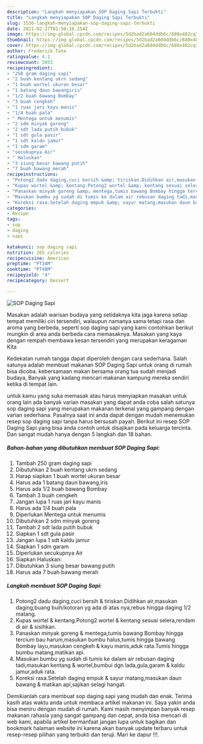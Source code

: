 ```yaml
---
description: "Langkah menyiapakan SOP Daging Sapi Terbukti"
title: "Langkah menyiapakan SOP Daging Sapi Terbukti"
slug: 1536-langkah-menyiapakan-sop-daging-sapi-terbukti
date: 2021-02-27T01:50:16.254Z
image: https://img-global.cpcdn.com/recipes/5d2bad2a604ddb6c/680x482cq70/sop-daging-sapi-foto-resep-utama.jpg
thumbnail: https://img-global.cpcdn.com/recipes/5d2bad2a604ddb6c/680x482cq70/sop-daging-sapi-foto-resep-utama.jpg
cover: https://img-global.cpcdn.com/recipes/5d2bad2a604ddb6c/680x482cq70/sop-daging-sapi-foto-resep-utama.jpg
author: Frederick Tate
ratingvalue: 4.1
reviewcount: 5053
recipeingredient:
- "250 gram daging sapi"
- "2 buah kentang ukrn sedang"
- "1 buah wortel ukuran besar"
- "1 batang daun bawangiris"
- "1/2 buah bawang Bombay"
- "3 buah cengkeh"
- "1 ruas jari kayu manis"
- "1/4 buah pala"
- " Mentega untuk menumis"
- "2 sdm minyak goreng"
- "2 sdt lada putih bubuk"
- "1 sdt gula pasir"
- "1 sdt kaldu jamur"
- "1 sdm garam"
- "secukupnya Air"
- " Haluskan"
- "3 siung besar bawang putih"
- "7 buah bawang merah"
recipeinstructions:
- "Potong2 dadu daging,cuci bersih &amp; tiriskan.Didihkan air,masukan daging,buang buih/kotoran yg ada di atas nya,rebus hingga daging 1/2 matang."
- "Kupas wortel &amp; kentang.Potong2 wortel &amp; kentang sesuai selera,rendam di air &amp; sisihkan."
- "Panaskan minyak goreng &amp; mentega,tumis bawang Bombay hingga tercium bau harum,masukan bumbu halus,tumis hingga bawang Bombay layu,masukan cengkeh &amp; kayu manis,aduk rata.Tumis hingga bumbu matang,matikan api."
- "Masukan bumbu yg sudah di tumis ke dalam air rebusan daging tadi,masukan kentang &amp; wortel,bumbui dgn lada,gula,garam &amp; kaldu jamur,aduk rata."
- "Koreksi rasa.Setelah daging empuk &amp; sayur matang,masukan daun bawang &amp; matikan api,sajikan selagi hangat."
categories:
- Recipe
tags:
- sop
- daging
- sapi

katakunci: sop daging sapi 
nutrition: 265 calories
recipecuisine: American
preptime: "PT34M"
cooktime: "PT48M"
recipeyield: "4"
recipecategory: Dessert

---
```



![SOP Daging Sapi](https://img-global.cpcdn.com/recipes/5d2bad2a604ddb6c/680x482cq70/sop-daging-sapi-foto-resep-utama.jpg)

Masakan adalah warisan budaya yang setidaknya kita jaga karena setiap tempat memiliki ciri tersendiri, walaupun namanya sama tetapi rasa dan aroma yang berbeda, seperti sop daging sapi yang kami contohkan berikut mungkin di area anda berbeda cara memasaknya. Masakan yang kaya dengan rempah membawa kesan tersendiri yang merupakan keragaman Kita

Kedekatan rumah tangga dapat diperoleh dengan cara sederhana. Salah satunya adalah membuat makanan SOP Daging Sapi untuk orang di rumah bisa dicoba. kebersamaan makan bersama orang tua sudah menjadi budaya, Banyak yang kadang mencari makanan kampung mereka sendiri ketika di tempat lain.



untuk kamu yang suka memasak atau harus menyiapkan masakan untuk orang lain ada banyak varian masakan yang dapat anda coba salah satunya sop daging sapi yang merupakan makanan terkenal yang gampang dengan varian sederhana. Pasalnya saat ini anda dapat dengan mudah menemukan resep sop daging sapi tanpa harus bersusah payah.
Berikut ini resep SOP Daging Sapi yang bisa anda contoh untuk disajikan pada keluarga tercinta. Dan sangat mudah hanya dengan 5 langkah dan 18 bahan.


<!--inarticleads1-->

##### Bahan-bahan yang dibutuhkan membuat SOP Daging Sapi:

1. Tambah 250 gram daging sapi
1. Dibutuhkan 2 buah kentang ukrn sedang
1. Harap siapkan 1 buah wortel ukuran besar
1. Harus ada 1 batang daun bawang,iris
1. Harus ada 1/2 buah bawang Bombay
1. Tambah 3 buah cengkeh
1. Jangan lupa 1 ruas jari kayu manis
1. Harus ada 1/4 buah pala
1. Diperlukan  Mentega untuk menumis
1. Dibutuhkan 2 sdm minyak goreng
1. Tambah 2 sdt lada putih bubuk
1. Siapkan 1 sdt gula pasir
1. Jangan lupa 1 sdt kaldu jamur
1. Siapkan 1 sdm garam
1. Diperlukan secukupnya Air
1. Siapkan  Haluskan:
1. Dibutuhkan 3 siung besar bawang putih
1. Harus ada 7 buah bawang merah




<!--inarticleads2-->

##### Langkah membuat  SOP Daging Sapi:

1. Potong2 dadu daging,cuci bersih &amp; tiriskan.Didihkan air,masukan daging,buang buih/kotoran yg ada di atas nya,rebus hingga daging 1/2 matang.
1. Kupas wortel &amp; kentang.Potong2 wortel &amp; kentang sesuai selera,rendam di air &amp; sisihkan.
1. Panaskan minyak goreng &amp; mentega,tumis bawang Bombay hingga tercium bau harum,masukan bumbu halus,tumis hingga bawang Bombay layu,masukan cengkeh &amp; kayu manis,aduk rata.Tumis hingga bumbu matang,matikan api.
1. Masukan bumbu yg sudah di tumis ke dalam air rebusan daging tadi,masukan kentang &amp; wortel,bumbui dgn lada,gula,garam &amp; kaldu jamur,aduk rata.
1. Koreksi rasa.Setelah daging empuk &amp; sayur matang,masukan daun bawang &amp; matikan api,sajikan selagi hangat.




Demikianlah cara membuat sop daging sapi yang mudah dan enak. Terima kasih atas waktu anda untuk membaca artikel makanan ini. Saya yakin anda bisa meniru dengan mudah di rumah. Kami masih menyimpan banyak resep makanan rahasia yang sangat gampang dan cepat, anda bisa mencari di web kami, apabila artikel bermanfaat jangan lupa untuk bagikan dan bookmark halaman website ini karena akan banyak update terbaru untuk resep-resep pilihan yang terbukti dan teruji. Mari ke dapur !!!. 

